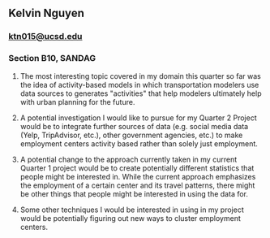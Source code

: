 ## Kelvin Nguyen 
### ktn015@ucsd.edu

### Section B10, SANDAG

1. The most interesting topic covered in my domain this quarter so far was the idea of activity-based models in which transportation modelers use data sources to generates "activities" that help modelers ultimately help with urban planning for the future.

2. A potential investigation I would like to pursue for my Quarter 2 Project would be to integrate further sources of data (e.g. social media data (Yelp, TripAdvisor, etc.), other government agencies, etc.) to make employment centers activity based rather than solely just employment.

3. A potential change to the approach currently taken in my current Quarter 1 project would be to create potentially different statistics that people might be interested in. While the current approach emphasizes the employment of a certain center and its travel patterns, there might be other things that people might be interested in using the data for.

4. Some other techniques I would be interested in using in my project would be potentially figuring out new ways to cluster employment centers.